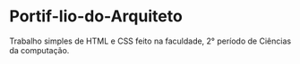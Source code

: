 # Portif-lio-do-Arquiteto
Trabalho simples de HTML e CSS feito na faculdade, 2° período de Ciências da computação.
